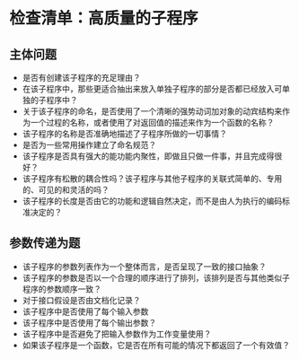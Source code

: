 # 检查清单：高质量的子程序

## 主体问题
+ 是否有创建该子程序的充足理由？
+ 在该子程序中，那些更适合抽出来放入单独子程序的部分是否都已经放入可单独的子程序中？
+ 关于该子程序的命名，是否使用了一个清晰的强势动词加对象的动宾结构来作为一个过程的名称，或者使用了对返回值的描述来作为一个函数的名称？
+ 该子程序的名称是否准确地描述了子程序所做的一切事情？
+ 是否为一些常用操作建立了命名规范？
+ 该子程序是否具有强大的能功能内聚性，即做且只做一件事，并且完成得很好？
+ 该子程序有松散的耦合性吗？该子程序与其他子程序的关联式简单的、专用的、可见的和灵活的吗？
+ 该子程序的长度是否由它的功能和逻辑自然决定，而不是由人为执行的编码标准决定的？

## 参数传递为题
+ 该子程序的参数列表作为一个整体而言，是否呈现了一致的接口抽象？
+ 该子程序的参数是否以一个合理的顺序进行了排列，该排列是否与其他类似子程序的参数顺序一致？
+ 对于接口假设是否由文档化记录？
+ 该子程序中是否使用了每个输入参数
+ 该子程序中是否使用了每个输出参数？
+ 该子程序中是否避免了把输入参数作为工作变量使用？
+ 如果该子程序是一个函数，它是否在所有可能的情况下都返回了一个有效值？